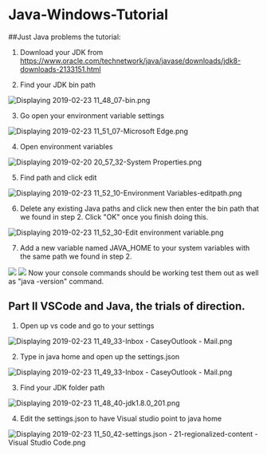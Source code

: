 # Java-Windows-Tutorial

##Just Java problems the tutorial:
1. Download your JDK from
https://www.oracle.com/technetwork/java/javase/downloads/jdk8-downloads-2133151.html

2. Find your JDK bin path
<img src="https://lh6.googleusercontent.com/-QCXFj70pponp0bMu2gY4BK0CJsNLTC9tRFZ0Iu3uueQb3itzLQBZuGQfFbIDjXSuZj0tKp_3do8V6gcPFZV=w1920-h902-rw" class="ndfHFb-c4YZDc-HiaYvf-RJLb9c" alt="Displaying 2019-02-23 11_48_07-bin.png" aria-hidden="true">

3. Go open your environment variable settings
<img src="https://lh3.googleusercontent.com/xZvoOGjpVXTIY0Aw0VJOfCn0SHS0_9-0xrHj1A5nt5NA9HefBmC9iwSIwKNSNON-WT58AENuoKT0qgY0yK0e=w1920-h902-rw" class="ndfHFb-c4YZDc-HiaYvf-RJLb9c" alt="Displaying 2019-02-23 11_51_07-Microsoft Edge.png" aria-hidden="true">

4. Open environment variables
<img src="https://lh3.googleusercontent.com/SIzH35xs1tx4VrLup7UoLMgOOoS9rRIVMgnBTRUt3J502WP7Q4f0maZLsynKLYnR7nQ44n-sFzmpAg7nW3o9=w1920-h902" class="ndfHFb-c4YZDc-HiaYvf-RJLb9c" alt="Displaying 2019-02-20 20_57_32-System Properties.png" aria-hidden="true">

5. Find path and click edit
<img src="https://lh4.googleusercontent.com/BBB0yp0wVMcr0oW-ah8eWhPOgp21aHiHMhNBUfe3lUzuqxZzUQ91gVMu2kFY03WRGNN1J-PaM6MeAdAtWTxy=w1920-h902" class="ndfHFb-c4YZDc-HiaYvf-RJLb9c" alt="Displaying 2019-02-23 11_52_10-Environment Variables-editpath.png" aria-hidden="true">

6. Delete any existing Java paths and click new then enter the bin path that we found in step 2. Click "OK" once you finish doing this.
<img src="https://lh3.googleusercontent.com/Mxb-1Nt84jfDJ4SdSqpOFVVhG1LrNKk1cLnGIW2wveXL-HnEvRm6SoeLF3txqPWBEdWiqMyVFRyymnpGFVGP=w1920-h902" class="ndfHFb-c4YZDc-HiaYvf-RJLb9c" alt="Displaying 2019-02-23 11_52_30-Edit environment variable.png" aria-hidden="true">

7. Add a new variable named JAVA_HOME to your system variables with the same path we found in step 2.
<img src="https://lh5.googleusercontent.com/jGJYjYhfFfdvz-yHNPTY3s0FcJcgLX1e-SVq2zX6DmRVkBkFAwK-zo98wqhCp5-VFH3d5nbDuOInHY3RILQI=w1920-h902">
<img src="https://lh3.googleusercontent.com/09PMw9x6DWoErnJlCR1LNYhYE1eGA-dqQBpK0BYFFdRVSnulgTCTISBEJ0L3pjcc7_EP-nfIByVdF7-XmBkU=w1920-h902">
Now your console commands should be working test them out as well as "java -version" command.

## Part II VSCode and Java, the trials of direction.

1. Open up vs code and go to your settings
<img src="https://lh4.googleusercontent.com/epYt1XT6IyQnWGriFW3SfUEejge5H_cH1jEVrEcdDQEk4Y5ZUujLIqN2CIfGQ9aTK89kg2OuQ-dtwezci_j4=w1920-h902" class="ndfHFb-c4YZDc-HiaYvf-RJLb9c" alt="Displaying 2019-02-23 11_49_33-Inbox - CaseyOutlook ‎- Mail.png" aria-hidden="true">

2. Type in java home and open up the settings.json
<img src="https://lh4.googleusercontent.com/epYt1XT6IyQnWGriFW3SfUEejge5H_cH1jEVrEcdDQEk4Y5ZUujLIqN2CIfGQ9aTK89kg2OuQ-dtwezci_j4=w1920-h902" class="ndfHFb-c4YZDc-HiaYvf-RJLb9c" alt="Displaying 2019-02-23 11_49_33-Inbox - CaseyOutlook ‎- Mail.png" aria-hidden="true">

3. Find your JDK folder path
<img src="https://lh6.googleusercontent.com/aEB5ICdTrbyzt3CW45CPM_AZn5c-9pccFvVaGH6fzxjsEF-HIMe5W4xrgZNZWF090lqFJEZm9v6esOdlA2O4=w1920-h902" class="ndfHFb-c4YZDc-HiaYvf-RJLb9c" alt="Displaying 2019-02-23 11_48_40-jdk1.8.0_201.png" aria-hidden="true">

4. Edit the settings.json to have Visual studio point to java home
<img src="https://lh5.googleusercontent.com/mv-ym-Mx-uWq6R6wRwmYNdqaYGFqutNRWhx3xu0Q8v3UVxa2mT3QL_31Ads5x_MX8HZEwUuFqHa9_FxA1ZJn=w1920-h902-rw" class="ndfHFb-c4YZDc-HiaYvf-RJLb9c" alt="Displaying 2019-02-23 11_50_42-settings.json - 21-regionalized-content - Visual Studio Code.png" aria-hidden="true">

